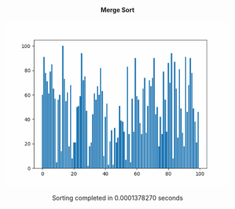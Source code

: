 <h1 align="center"></h1>
<p align="center" style="font-weight: Bold;">Merge Sort</p>
<p align="center">
  <img src="Preview/merge_sort_animation.gif" alt="Merge Sort Animation" width="600"/>
  <p align="center" style="font-weight: normal;">Sorting completed in 0.0001378270 seconds</p>
</p>
<h1 align="center"></h1>
